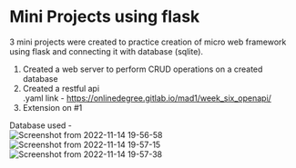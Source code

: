 # Mini Projects using flask
3 mini projects were created to practice creation of micro web framework using flask and connecting it with database (sqlite).

1. Created a web server to perform CRUD operations on a created database
2. Created a restful api <br />
.yaml link - https://onlinedegree.gitlab.io/mad1/week_six_openapi/
3. Extension on \#1

Database used - <br />
![Screenshot from 2022-11-14 19-56-58](https://user-images.githubusercontent.com/34962578/201685346-63bd9b57-3ca2-40b2-8cd3-fa4ae14e1343.png)
![Screenshot from 2022-11-14 19-57-15](https://user-images.githubusercontent.com/34962578/201685368-2475a83e-694c-4f3b-adfe-ab2ed6a35954.png)
![Screenshot from 2022-11-14 19-57-38](https://user-images.githubusercontent.com/34962578/201685794-a26508b3-5fbf-4e63-8e0a-f87b8dc58b83.png)
